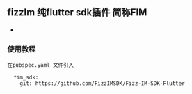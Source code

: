 ## fizzIm 纯flutter sdk插件 简称FIM
* 

### 使用教程
```
在pubspec.yaml 文件引入

  fim_sdk:
    git: https://github.com/FizzIMSDK/Fizz-IM-SDK-Flutter

```

